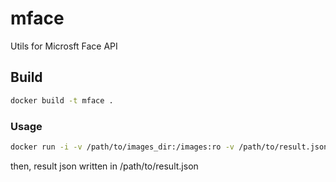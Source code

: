 # mface

Utils for Microsft Face API


## Build

```sh
docker build -t mface .
```

### Usage

```sh
docker run -i -v /path/to/images_dir:/images:ro -v /path/to/result.json:/code/mface_result mface
```

then, result json written in /path/to/result.json
